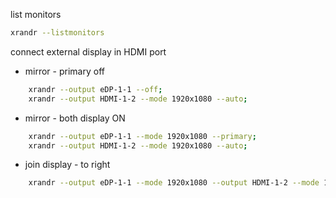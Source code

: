 list monitors
```bash
xrandr --listmonitors
```
connect external display in HDMI port
- mirror - primary  off
```bash
	xrandr --output eDP-1-1 --off;
	xrandr --output HDMI-1-2 --mode 1920x1080 --auto;
```
- mirror - both display ON
```bash
	xrandr --output eDP-1-1 --mode 1920x1080 --primary;
	xrandr --output HDMI-1-2 --mode 1920x1080 --auto;
```
- join display - to right
```bash
	xrandr --output eDP-1-1 --mode 1920x1080 --output HDMI-1-2 --mode 1920x1080 --right-of eDP-1-1;
```